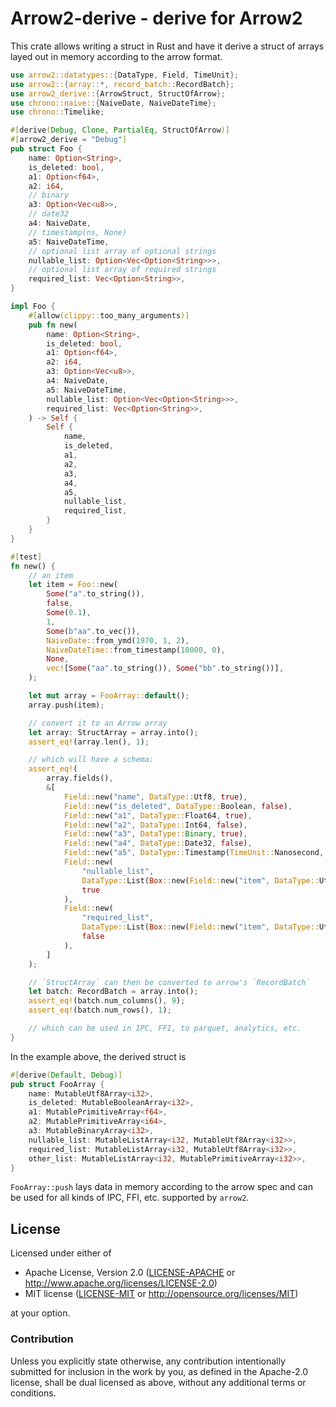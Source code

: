 # Arrow2-derive - derive for Arrow2

This crate allows writing a struct in Rust and have it derive
a struct of arrays layed out in memory according to the arrow format.

```rust
use arrow2::datatypes::{DataType, Field, TimeUnit};
use arrow2::{array::*, record_batch::RecordBatch};
use arrow2_derive::{ArrowStruct, StructOfArrow};
use chrono::naive::{NaiveDate, NaiveDateTime};
use chrono::Timelike;

#[derive(Debug, Clone, PartialEq, StructOfArrow)]
#[arrow2_derive = "Debug"]
pub struct Foo {
    name: Option<String>,
    is_deleted: bool,
    a1: Option<f64>,
    a2: i64,
    // binary
    a3: Option<Vec<u8>>,
    // date32
    a4: NaiveDate,
    // timestamp(ns, None)
    a5: NaiveDateTime,
    // optional list array of optional strings
    nullable_list: Option<Vec<Option<String>>>,
    // optional list array of required strings
    required_list: Vec<Option<String>>,
}

impl Foo {
    #[allow(clippy::too_many_arguments)]
    pub fn new(
        name: Option<String>,
        is_deleted: bool,
        a1: Option<f64>,
        a2: i64,
        a3: Option<Vec<u8>>,
        a4: NaiveDate,
        a5: NaiveDateTime,
        nullable_list: Option<Vec<Option<String>>>,
        required_list: Vec<Option<String>>,
    ) -> Self {
        Self {
            name,
            is_deleted,
            a1,
            a2,
            a3,
            a4,
            a5,
            nullable_list,
            required_list,
        }
    }
}

#[test]
fn new() {
    // an item
    let item = Foo::new(
        Some("a".to_string()),
        false,
        Some(0.1),
        1,
        Some(b"aa".to_vec()),
        NaiveDate::from_ymd(1970, 1, 2),
        NaiveDateTime::from_timestamp(10000, 0),
        None,
        vec![Some("aa".to_string()), Some("bb".to_string())],
    );

    let mut array = FooArray::default();
    array.push(item);

    // convert it to an Arrow array
    let array: StructArray = array.into();
    assert_eq!(array.len(), 1);

    // which will have a schema:
    assert_eq!(
        array.fields(),
        &[
            Field::new("name", DataType::Utf8, true),
            Field::new("is_deleted", DataType::Boolean, false),
            Field::new("a1", DataType::Float64, true),
            Field::new("a2", DataType::Int64, false),
            Field::new("a3", DataType::Binary, true),
            Field::new("a4", DataType::Date32, false),
            Field::new("a5", DataType::Timestamp(TimeUnit::Nanosecond, None), false),
            Field::new(
                "nullable_list",
                DataType::List(Box::new(Field::new("item", DataType::Utf8, true))),
                true
            ),
            Field::new(
                "required_list",
                DataType::List(Box::new(Field::new("item", DataType::Utf8, true))),
                false
            ),
        ]
    );

    // `StructArray` can then be converted to arrow's `RecordBatch`
    let batch: RecordBatch = array.into();
    assert_eq!(batch.num_columns(), 9);
    assert_eq!(batch.num_rows(), 1);

    // which can be used in IPC, FFI, to parquet, analytics, etc.
}
```

In the example above, the derived struct is

```rust
#[derive(Default, Debug)]
pub struct FooArray {
    name: MutableUtf8Array<i32>,
    is_deleted: MutableBooleanArray<i32>,
    a1: MutablePrimitiveArray<f64>,
    a2: MutablePrimitiveArray<i64>,
    a3: MutableBinaryArray<i32>,
    nullable_list: MutableListArray<i32, MutableUtf8Array<i32>>,
    required_list: MutableListArray<i32, MutableUtf8Array<i32>>,
    other_list: MutableListArray<i32, MutablePrimitiveArray<i32>>,
}
```

`FooArray::push` lays data in memory according to the arrow spec and
can be used for all kinds of IPC, FFI, etc. supported by `arrow2`.

## License

Licensed under either of

 * Apache License, Version 2.0 ([LICENSE-APACHE](LICENSE-APACHE) or http://www.apache.org/licenses/LICENSE-2.0)
 * MIT license ([LICENSE-MIT](LICENSE-MIT) or http://opensource.org/licenses/MIT)

at your option.

### Contribution

Unless you explicitly state otherwise, any contribution intentionally submitted for inclusion in the work by you, as defined in the Apache-2.0 license, shall be dual licensed as above, without any additional terms or conditions.
